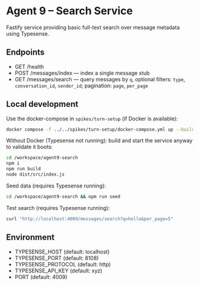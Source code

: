 # Agent 9 – Search Service

Fastify service providing basic full-text search over message metadata using Typesense.

## Endpoints

- GET /health
- POST /messages/index — index a single message stub
- GET /messages/search — query messages by `q`, optional filters: `type`, `conversation_id`, `sender_id`; pagination: `page`, `per_page`

## Local development

Use the docker-compose in `spikes/turn-setup` (if Docker is available):

```bash
docker compose -f ../../spikes/turn-setup/docker-compose.yml up --build -d
```

Without Docker (Typesense not running): build and start the service anyway to validate it boots:

```bash
cd /workspace/agent9-search
npm i
npm run build
node dist/src/index.js
```

Seed data (requires Typesense running):

```bash
cd /workspace/agent9-search && npm run seed
```

Test search (requires Typesense running):

```bash
curl "http://localhost:4009/messages/search?q=hello&per_page=5"
```

## Environment

- TYPESENSE_HOST (default: localhost)
- TYPESENSE_PORT (default: 8108)
- TYPESENSE_PROTOCOL (default: http)
- TYPESENSE_API_KEY (default: xyz)
- PORT (default: 4009)